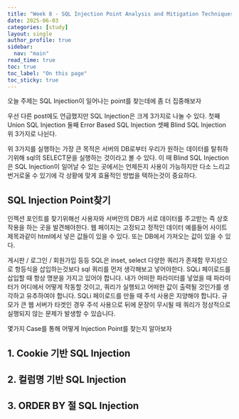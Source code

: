 ```yaml
---
title: "Week 8 - SQL Injection Point Analysis and Mitigation Techniques"
date: 2025-06-03
categories: [study]
layout: single
author_profile: true
sidebar:
  nav: "main"
read_time: true
toc: true
toc_label: "On this page"
toc_sticky: true
---
```


오늘 주제는 SQL Injection이 일어나는 point를 찾는데에 좀 더 집중해보자

우선 다른 post에도 언급했지만 SQL Injection은 크게 3가지로 나눌 수 있다.
첫째 Union SQL Injection
둘째 Error Based SQL Injection
셋째 Blind SQL Injection
위 3가지로 나뉜다.

위 3가지를 실행하는 가장 큰 목적은 서버의 DB로부터 우리가 원하는 데이터를 탈취하기위해 sql의 SELECT문을 실행하는 것이라고 볼 수 있다.
이 때 Blind SQL Injection은 SQL Injection이 일어날 수 있는 곳에서는 언제든지 사용이 가능하지만 다소 느리고 번거로울 수 있기에 각 상황에 맞게 효율적인 방법을 택하는것이 중요하다.

## SQL Injection Point찾기

인젝션 포인트를 찾기위해선 사용자와 서버안의 DB가 서로 데이터를 주고받는 즉 상호작용을 하는 곳을 발견해야한다.
웹 페이지는 고정되고 정적인 데이터 예를들어 사이트 제목과같이 html에서 넣은 값들이 있을 수 있다. 또는 DB에서 가져오는 값이 있을 수 있다.

게시판 / 로그인 / 회원가입 등등 SQL은 inset, select 다양한 쿼리가 존재함 무지성으로 항등식을 삽입하는것보다 sql 쿼리를 먼저 생각해보고 넣어야한다.
SQLi 페이로드를 삽입할 때 항상 명분을 가지고 있어야 합니다. 내가 어떠한 파라미터를 넣었을 때 파라미터가 어디에서 어떻게 작동할 것이고, 쿼리가 실행되고 어떠한 값이 출력될 것인가를 생각하고 유추하여야 합니다.
SQLi 페이로드를 만들 때 주석 사용은 지양해야 합니다. 규모가 큰 웹 서버가 타겟인 경우 주석 사용으로 뒤에 문장이 무시될 때 쿼리가 정상적으로 실행되지 않는 문제가 발생할 수 있습니다.

몇가지 Case를 통해 어떻게 Injection Point를 찾는지 알아보자


## 1. Cookie 기반 SQL Injection

## 2. 컬럼명 기반 SQL Injection

## 3. ORDER BY 절 SQL Injection





